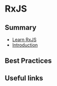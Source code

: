 # RxJS

## Summary

- [Learn RxJS](https://www.learnrxjs.io/)
- [Introduction](https://rxjs-dev.firebaseapp.com/guide/overview)

## Best Practices

## Useful links

